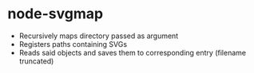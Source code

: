 # node-svgmap

- Recursively maps directory passed as argument
- Registers paths containing SVGs
- Reads said objects and saves them to corresponding entry (filename truncated)

